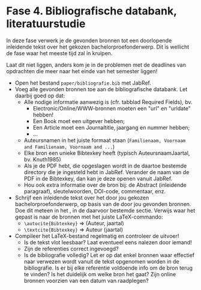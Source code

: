 # Fase 4. Bibliografische databank, literatuurstudie

In deze fase verwerk je de gevonden bronnen tot een doorlopende inleidende tekst over het gekozen bachelorproefonderwerp. Dit is wellicht de fase waar het meeste tijd zal in kruipen.

Laat dit niet liggen, anders kom je in de problemen met de deadlines van opdrachten die meer naar het einde van het semester liggen!

- Open het bestand `paper/bibliografie.bib` met JabRef.
- Voeg alle gevonden bronnen toe aan de bibliografische databank. Let daarbij goed op dat:
  - Alle nodige informatie aanwezig is (cfr. tabblad Required Fields), bv.
    - Electronic/Online/WWW-bronnen moeten een "url" en "urldate" hebben!
    - Een Book moet een uitgever hebben;
    - Een Article moet een Journaltitle, jaargang en nummer hebben;
    - ...
  - Auteursnamen in het juiste formaat staan (`Familienaam, Voornaam and Familienaam, Voornaam and ...`)
  - Elke bron een unieke Bibtexkey heeft (typisch AuteursnaamJaartal, bv. Knuth1985)
  - Als je de PDF hebt, die opgeslagen wordt in de daartoe bestemde directory die je ingesteld hebt in JabRef. Verander de naam van de PDF in de Bibtexkey, dan kan je deze openen vanuit JabRef.
  - Hou ook extra informatie over de bron bij: de Abstract (inleidende paragraaf), sleutelwoorden, DOI-code, commentaar, enz.
- Schrijf een inleidende tekst over het door jou gekozen bachelorproefonderwerp, op basis van de door jou gevonden bronnen. Doe dit meteen in het , in de daarvoor bestemde sectie. Verwijs waar het gepast is naar de bronnen met het juiste LaTeX-commando:
  - `\autocite{Bibtexkey}` => (Auteur, jaartal)
  - `\textcite{Bibtexkey}` => Auteur (jaartal)
- Compileer het LaTeX-bestand regelmatig en controleer de uitvoer!
  - Is de tekst vlot leesbaar? Laat eventueel eens nalezen door iemand!
  - Zijn de referenties correct ingevoegd?
  - Is de bibliografie volledig? Let er op dat enkel bronnen waar effectief naar verwezen wordt vanuit de tekst opgenomen worden in de bibliografie. Is er bij elke referentie voldoende info om de bron terug te vinden? Is het duidelijk om welke bron het gaat? Zijn online bronnen voorzien van een datum van raadplegen?
